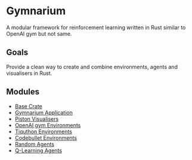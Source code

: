 # Gymnarium

A modular framework for reinforcement learning written in Rust similar to OpenAI gym but not same.

## Goals

Provide a clean way to create and combine environments, agents and visualisers in Rust.

## Modules

* [Base Crate](https://github.com/tiquthon/gymnarium_base)
* [Gymnarium Application](https://github.com/tiquthon/gymnarium_application)
* [Piston Visualisers](https://github.com/tiquthon/gymnarium_visualisers_piston)
* [OpenAI gym Environments](https://github.com/tiquthon/gymnarium_environments_gym)
* [Tiquthon Environments](https://github.com/tiquthon/gymnarium_environments_tiquthon)
* [Codebullet Environments](https://github.com/tiquthon/gymnarium_environments_codebullet)
* [Random Agents](https://github.com/tiquthon/gymnarium_agents_random)
* [Q-Learning Agents](https://github.com/tiquthon/gymnarium_agents_q_learning)
